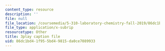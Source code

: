 ```yaml
---
content_type: resource
description: ''
file: null
file_location: /coursemedia/5-310-laboratory-chemistry-fall-2019/86dc1bd41f955bd49815da0ce7089933_TgrNa_Guigs.vtt
file_type: application/x-subrip
resourcetype: Other
title: 3play caption file
uid: 86dc1bd4-1f95-5bd4-9815-da0ce7089933
---
```

